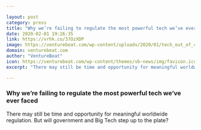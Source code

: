 ```yaml
---

layout: post
category: press
title: "Why we’re failing to regulate the most powerful tech we’ve ever faced"
date: 2020-02-01 19:26:35
link: https://vrhk.co/37OzXDP
image: https://venturebeat.com/wp-content/uploads/2020/01/tech_out_of_control.jpg?w=1200&strip=all
domain: venturebeat.com
author: "VentureBeat"
icon: https://venturebeat.com/wp-content/themes/vb-news/img/favicon.ico
excerpt: "There may still be time and opportunity for meaningful worldwide regulation. But will government and Big Tech step up to the plate?"

---
```


### Why we’re failing to regulate the most powerful tech we’ve ever faced

There may still be time and opportunity for meaningful worldwide regulation. But will government and Big Tech step up to the plate?
